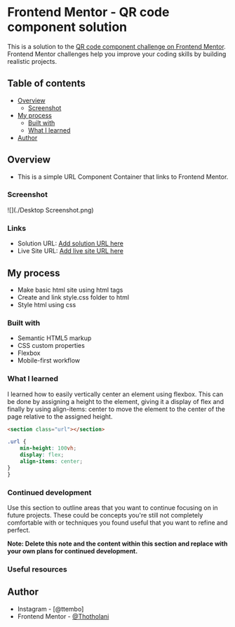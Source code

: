 # Frontend Mentor - QR code component solution

This is a solution to the [QR code component challenge on Frontend Mentor](https://www.frontendmentor.io/challenges/qr-code-component-iux_sIO_H). Frontend Mentor challenges help you improve your coding skills by building realistic projects.

## Table of contents

- [Overview](#overview)
  - [Screenshot](#screenshot)
- [My process](#my-process)
  - [Built with](#built-with)
  - [What I learned](#what-i-learned)
- [Author](#author)

## Overview

- This is a simple URL Component Container that links to Frontend Mentor.

### Screenshot

![](./Desktop Screenshot.png)

### Links

- Solution URL: [Add solution URL here](https://your-solution-url.com)
- Live Site URL: [Add live site URL here](https://thotholani.github.io/URL/)

## My process

- Make basic html site using html tags
- Create and link style.css folder to html
- Style html using css

### Built with

- Semantic HTML5 markup
- CSS custom properties
- Flexbox
- Mobile-first workflow

### What I learned

I learned how to easily vertically center an element using flexbox. This can be done by assigning a height to the element, giving it a display of flex and finally by using align-items: center to move the element to the center of the page relative to the assigned height.

```html
<section class="url"></section>
```

```css
.url {
    min-height: 100vh;
    display: flex;
    align-items: center;
}
}
```

### Continued development

Use this section to outline areas that you want to continue focusing on in future projects. These could be concepts you're still not completely comfortable with or techniques you found useful that you want to refine and perfect.

**Note: Delete this note and the content within this section and replace with your own plans for continued development.**

### Useful resources

## Author

- Instagram - [@ttembo]
- Frontend Mentor - [@Thotholani](https://www.frontendmentor.io/profile/Thotholani)
